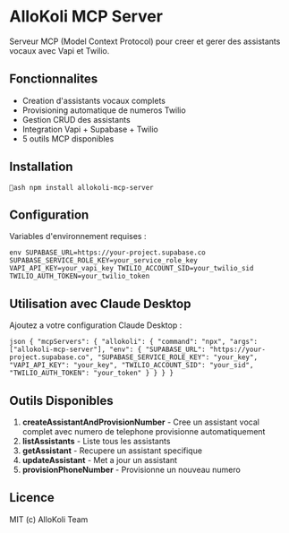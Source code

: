 ﻿# AlloKoli MCP Server

Serveur MCP (Model Context Protocol) pour creer et gerer des assistants vocaux avec Vapi et Twilio.

## Fonctionnalites

- Creation d'assistants vocaux complets
- Provisioning automatique de numeros Twilio
- Gestion CRUD des assistants
- Integration Vapi + Supabase + Twilio
- 5 outils MCP disponibles

## Installation

`ash
npm install allokoli-mcp-server
`

## Configuration

Variables d'environnement requises :

`env
SUPABASE_URL=https://your-project.supabase.co
SUPABASE_SERVICE_ROLE_KEY=your_service_role_key
VAPI_API_KEY=your_vapi_key
TWILIO_ACCOUNT_SID=your_twilio_sid
TWILIO_AUTH_TOKEN=your_twilio_token
`

## Utilisation avec Claude Desktop

Ajoutez a votre configuration Claude Desktop :

`json
{
  "mcpServers": {
    "allokoli": {
      "command": "npx",
      "args": ["allokoli-mcp-server"],
      "env": {
        "SUPABASE_URL": "https://your-project.supabase.co",
        "SUPABASE_SERVICE_ROLE_KEY": "your_key",
        "VAPI_API_KEY": "your_key",
        "TWILIO_ACCOUNT_SID": "your_sid",
        "TWILIO_AUTH_TOKEN": "your_token"
      }
    }
  }
}
`

## Outils Disponibles

1. **createAssistantAndProvisionNumber** - Cree un assistant vocal complet avec numero de telephone provisionne automatiquement
2. **listAssistants** - Liste tous les assistants
3. **getAssistant** - Recupere un assistant specifique
4. **updateAssistant** - Met a jour un assistant
5. **provisionPhoneNumber** - Provisionne un nouveau numero

## Licence

MIT (c) AlloKoli Team
